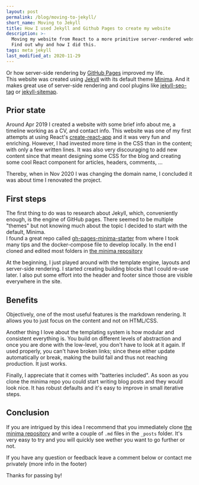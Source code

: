 ```yaml
---
layout: post
permalink: /blog/moving-to-jekyll/
short_name: Moving to Jekyll
title: How I used Jekyll and Github Pages to create my website
description: >-
  Moving my website from React to a more primitive server-rendered website has been a great choice.
  Find out why and how I did this.
tags: meta jekyll
last_modified_at: 2020-11-29
---
```


Or how server-side rendering by [GitHub Pages](https://pages.github.com) improved my life.
<br>
This website was created using [Jekyll](https://jekyllrb.com) with its default theme [Minima](https://github.com/jekyll/minima). And it makes great use of server-side rendering and cool plugins like [jekyll-seo-tag](https://github.com/jekyll/jekyll-seo-tag) or [jekyll-sitemap](https://github.com/jekyll/jekyll-sitemap).

## Prior state

Around Apr 2019 I created a website with some brief info about me, a timeline working as a CV, and contact info.
This website was one of my first attempts at using React's [create-react-app](https://github.com/facebook/create-react-app) and it was very fun and enriching.
However, I had invested more time in the CSS than in the content; with only a few written lines.
It was also very discouraging to add new content since that meant designing some CSS for the blog and creating some cool React component for articles, headers, comments, ...

Thereby, when in Nov 2020 I was changing the domain name, I concluded it was about time I renovated the project.

## First steps

The first thing to do was to research about Jekyll, which, conveniently enough, is the engine of GitHub pages.
There seemed to be multiple "themes" but not knowing much about the topic I decided to start with the default, Minima.
<br>
I found a great repo called [gh-pages-minima-starter](https://github.com/jsanz/gh-pages-minima-starter) from where I took many tips and the docker-compose file to develop locally.
In the end I cloned and edited most folders in [the minima repository](https://github.com/jekyll/minima)

At the beginning, I just played around with the template engine, layouts and server-side rendering.
I started creating building blocks that I could re-use later. I also put some effort into the header and footer since those are visible everywhere in the site.

## Benefits

Objectively, one of the most useful features is the markdown rendering. It allows you to just focus on the content and not on HTML/CSS.

Another thing I love about the templating system is how modular and consistent everything is. You build on different levels of abstraction and once you are done with the low-level, you don't have to look at it again. If used properly, you can't have broken links; since these either update automatically or break, making the build fail and thus not reaching production. It just works.

Finally, I appreciate that it comes with "batteries included". As soon as you clone the minima repo you could start writing blog posts and they would look nice. It has robust defaults and it's easy to improve in small iterative steps.

## Conclusion

If you are intrigued by this idea I recommend that you immediately clone [the minima repository](https://github.com/jekyll/minima) and write a couple of `.md` files in the `_posts` folder. It's very easy to try and you will quickly see wether you want to go further or not.

If you have any question or feedback leave a comment below or contact me privately (more info in the footer)

Thanks for passing by!
